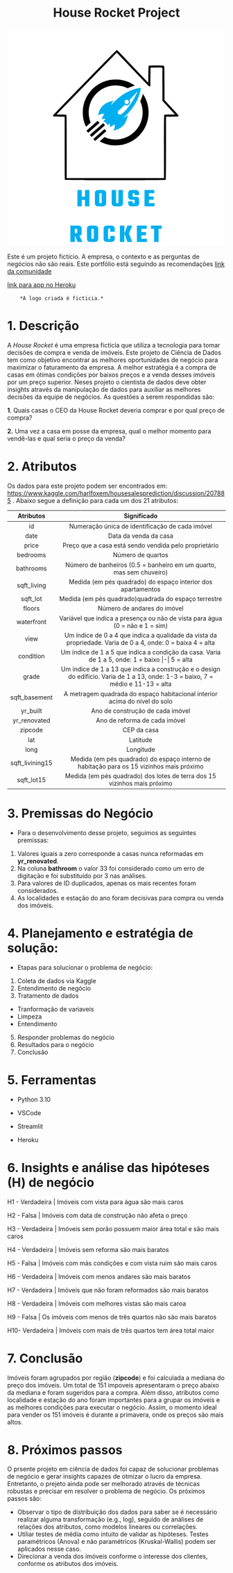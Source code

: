  <h1 align="center">House Rocket Project </h1>

![Getting Started](./houserocket.png)


Este é um projeto fictício. A empresa, o contexto e as perguntas de negócios não são reais. Este portfólio está seguindo as recomendações [link da comunidade](https://comunidadeds.com/)

[link para app no Heroku](https://analytics-hr-kc.herokuapp.com/)

		*A logo criada é ficticia.* 


# 1. Descrição 
A *House Rocket* é uma empresa fictícia que utiliza a tecnologia para tomar decisões de compra e venda de imóveis. Este projeto de Ciência de Dados tem como objetivo encontrar as melhores oportunidades de negócio para maximizar o faturamento da empresa. A melhor estratégia é a compra de casas em ótimas condições por baixos preços e a venda desses imóveis por um preço superior. Neses projeto o cientista de dados deve obter insights através da manipulação de dados para auxiliar as melhores decisões da equipe de negócios. As questões a serem respondidas são:

**1**. Quais casas o CEO da House Rocket deveria comprar e por qual preço de compra?

**2.** Uma vez a casa em posse da empresa, qual o melhor momento para vendê-las e qual seria o preço da venda?

# 2. Atributos 

Os dados para este projeto podem ser encontrados em: https://www.kaggle.com/harlfoxem/housesalesprediction/discussion/207885 . Abaixo segue a definição para cada um dos 21 atributos:


|    Atributos    |                         Significado                          |
| :-------------: | :----------------------------------------------------------: |
|       id        |       Numeração única de identificação de cada imóvel        |
|      date       |                    Data da venda da casa                     |
|      price      |    Preço que a casa está sendo vendida pelo proprietário     |
|    bedrooms     |                      Número de quartos                       |
|    bathrooms    | Número de banheiros (0.5 = banheiro em um quarto, mas sem chuveiro) |
|   sqft_living   | Medida (em pés quadrado) do espaço interior dos apartamentos |
|    sqft_lot     |     Medida (em pés quadrado)quadrada do espaço terrestre     |
|     floors      |                 Número de andares do imóvel                  |
|   waterfront    | Variável que indica a presença ou não de vista para água (0 = não e 1 = sim) |
|      view       | Um índice de 0 a 4 que indica a qualidade da vista da propriedade. Varia de 0 a 4, onde: 0 = baixa  4 = alta |
|    condition    | Um índice de 1 a 5 que indica a condição da casa. Varia de 1 a 5, onde: 1 = baixo \|-\| 5 = alta |
|      grade      | Um índice de 1 a 13 que indica a construção e o design do edifício. Varia de 1 a 13, onde: 1-3 = baixo, 7 = médio e 11-13 = alta |
|  sqft_basement  | A metragem quadrada do espaço habitacional interior acima do nível do solo |
|    yr_built     |               Ano de construção de cada imóvel               |
|  yr_renovated   |                Ano de reforma de cada imóvel                 |
|     zipcode     |                         CEP da casa                          |
|       lat       |                           Latitude                           |
|      long       |                          Longitude                           |
| sqft_livining15 | Medida (em pés quadrado) do espaço interno de habitação para os 15 vizinhos mais próximo |
|   sqft_lot15    | Medida (em pés quadrado) dos lotes de terra dos 15 vizinhos mais próximo |


# 3. Premissas do Negócio
- Para o desenvolvimento desse projeto, seguimos as seguintes premissas:
1. Valores iguais a zero corresponde a casas nunca reformadas em **yr_renovated**.
2. Na coluna **bathroom** o valor 33 foi considerado como um erro de digitação e foi substituído por 3 nas análises.
3. Para valores de ID duplicados, apenas os mais recentes foram considerados.
4. As localidades e estação do ano foram decisivas para compra ou venda dos imóveis.

# 4. Planejamento e estratégia de solução:
- Etapas para solucionar o problema de negócio:
1. Coleta de dados via Kaggle
2. Entendimento de negócio
3. Tratamento de dados 

- Tranformação de variaveis
- Limpeza
- Entendimento

5. Responder problemas do negócio
6. Resultados para o negócio
7. Conclusão

# 5. Ferramentas

* Python 3.10

* VSCode

* Streamlit

* Heroku

# 6. Insights e análise das hipóteses (H) de negócio

H1 -         Verdadeira | Imóveis com vista para água são mais caros

H2 -         Falsa      | Imóveis com data de construção não afeta o preço

H3 -         Verdadeira | Imóveis sem porão possuem maior área total e são mais caros

H4 -         Verdadeira | Imóveis sem reforma são mais baratos

H5 -         Falsa      | Imóveis com más condições e com vista ruim são mais caros

H6 -         Verdadeira | Imóveis com menos andares são mais baratos

H7 -         Verdadeira | Imóveis que não foram reformados são mais baratos

H8 -         Verdadeira | Imóveis com melhores vistas são mais caroa

H9 -         Falsa      | Os imóveis  com menos de três quartos não são mais baratos

H10-         Verdadeira | Imóveis com mais de três quartos tem área total maior

# 7. Conclusão

Imóveis foram agrupados por região (**zipcode**) e foi calculada a mediana do preço dos imóveis. Um total de 151 impoveis apresentaram o preço abaixo da mediana e foram sugeridos para a compra. Além disso, atributos como localidade e estação do ano foram importantes para a grupar os imóveis e as melhores condições para executar o negócio. Assim, o momento ideal para vender os 151 imóveis é durante a primavera, onde os preços são mais altos.

# 8. Próximos passos
O prsente projeto em ciência de dados foi capaz de solucionar problemas de negócio e gerar insights capazes de otmizar o lucro da empresa. Entretanto, o prejeto ainda pode ser melhorado através de técnicas robustas e precisar em resolver o problema de negócio. Os próximos passos são:

- Observar o tipo de distribuição dos dados para saber se é necessário realizar alguma transformação (e.g., log), seguido de análises de relações dos atributos, como modelos lineares ou correlações.
- Utiliar testes de média como intuito de validar as hipóteses. Testes paramétricos (Anova) e não paramétricos (Kruskal-Wallis) podem ser aplicados nesse caso.
- Direcionar a venda dos imóveis conforme o interesse dos clientes, conforme os atributos dos imóveis.
